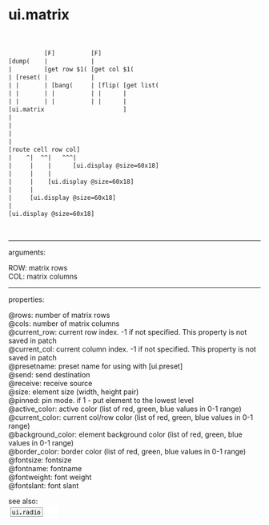 # ui.matrix

```


          [F]          [F]
[dump(    |            |
|         [get row $1( [get col $1(
| [reset( |            |
| |       | [bang(     | [flip( [get list(
| |       | |          | |      |
| |       | |          | |      |
[ui.matrix                      ]
|
|
|
|
[route cell row col]
|    ^|  ^^|   ^^^|
|     |    |      [ui.display @size=60x18]
|     |    |
|     |    [ui.display @size=60x18]
|     |
|     [ui.display @size=60x18]
|
[ui.display @size=60x18]

            
```
---
arguments:

ROW: matrix rows<br>
COL: matrix columns<br>

---
properties:

@rows: number of
            matrix rows<br>
@cols: number of
            matrix columns<br>
@current_row: current row index.
            -1 if not specified. This property is not saved in patch<br>
@current_col: current column
            index. -1 if not specified. This property is not saved in patch<br>
@presetname: preset name for using with
            [ui.preset]<br>
@send: send destination<br>
@receive: receive source<br>
@size: element size (width, height
            pair)<br>
@pinned: pin mode. if 1 - put element
            to the lowest level<br>
@active_color: active color (list of
            red, green, blue values in 0-1 range)<br>
@current_color: current col/row color
            (list of red, green, blue values in 0-1 range)<br>
@background_color: element
            background color (list of red, green, blue values in 0-1 range)<br>
@border_color: border color (list
            of red, green, blue values in 0-1 range)<br>
@fontsize: 
            fontsize<br>
@fontname: fontname<br>
@fontweight: font
            weight<br>
@fontslant: font
            slant<br>

see also:<br>
![ui.radio](img/object_ui.radio.png)
![ui.toggle](img/object_ui.toggle.png)
